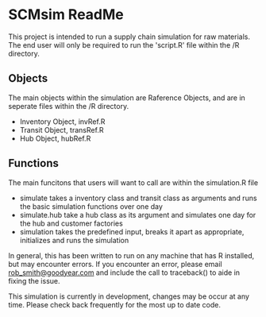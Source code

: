 SCMsim ReadMe
========================================================

This project is intended to run a supply chain simulation for raw materials. The end user will only be required to run the 'script.R' file within the /R directory. 

Objects
------------------------------

The main objects within the simulation are Raference Objects, and are in seperate files within the /R directory.
* Inventory Object, invRef.R
* Transit Object, transRef.R
* Hub Object, hubRef.R

Functions
-----------------------------

The main funcitons that users will want to call are within the simulation.R file
* simulate takes a inventory class and transit class as arguments and runs the basic simulation functions over one day
* simulate.hub take a hub class as its argument and simulates one day for the hub and customer factories
* simulation takes the predefined input, breaks it apart as appropriate, initializes and runs the simulation

In general, this has been written to run on any machine that has R installed, but may encounter errors. If you encounter an error, please email <rob_smith@goodyear.com> and include the call to traceback() to aide in fixing the issue.

This simulation is currently in development, changes may be occur at any time. Please check back frequently for the most up to date code.
